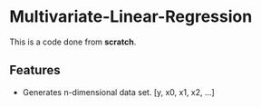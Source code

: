 # Multivariate-Linear-Regression

This is a code done from **scratch**.

## Features

- Generates n-dimensional data set.
  [y, x0, x1, x2, ...]
